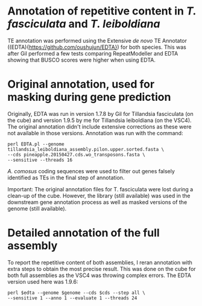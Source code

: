 # Annotation of repetitive content in *T. fasciculata* and *T. leiboldiana*

TE annotation was performed using the Extensive *de novo* TE Annotator ((EDTA){https://github.com/oushujun/EDTA}) for both species. This was after Gil performed a few tests comparing RepeatModeller and EDTA showing that BUSCO scores were higher when using EDTA.

# Original annotation, used for masking during gene prediction

Originally, EDTA was run in version 1.7.8 by Gil for Tillandsia fasciculata (on the cube) and version 1.9.5 by me for Tillandsia leiboldiana (on the VSC4). The original annotation didn't include extensive corrections as these were not available in those versions. Annotation was run with the command:

    perl EDTA.pl --genome tillandsia_leiboldiana_assembly.pilon.upper.sorted.fasta \
	--cds pineapple.20150427.cds.wo_transposons.fasta \
	--sensitive --threads 16

*A. comosus* coding sequences were used to filter out genes falsely identified as TEs in the final step of annotation.

Important: The original annotation files for T. fasciculata were lost during a clean-up of the cube. However, the library (still available) was used in the downstream gene annotation process as well as masked versions of the genome (still available).

# Detailed annotation of the full assembly

To report the repetitive content of both assemblies, I reran annotation with extra steps to obtain the most precise result. This was done on the cube for both full assemblies as the VSC4 was throwing complex errors. The EDTA version used here was 1.9.6:

	perl $edta --genome $genome --cds $cds --step all \
	--sensitive 1 --anno 1 --evaluate 1 --threads 24
